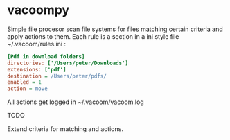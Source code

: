 # vacoompy
Simple file procesor scan file systems for files matching certain criteria and apply actions to them. 
Each rule is  a section in a ini style file ~/.vacoom/rules.ini : 

```ini
[Pdf in download folders]
directories: ['/Users/peter/Downloads']
extensions: ['pdf']
destination = /Users/peter/pdfs/
enabled = 1
action = move
```
All actions get logged in ~/.vacoom/vacoom.log

TODO

Extend criteria for matching and actions. 
